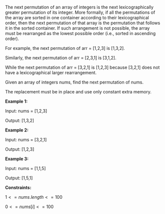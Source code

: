 The next permutation of an array of integers is the next lexicographically greater permutation of its integer. More formally, if all the permutations of the array are sorted in one container according to their lexicographical order, then the next permutation of that array is the permutation that follows it in the sorted container. If such arrangement is not possible, the array must be rearranged as the lowest possible order (i.e., sorted in ascending order).

For example, the next permutation of arr = [1,2,3] is [1,3,2].

Similarly, the next permutation of arr = [2,3,1] is [3,1,2].

While the next permutation of arr = [3,2,1] is [1,2,3] because [3,2,1] does not have a lexicographical larger rearrangement.

Given an array of integers nums, find the next permutation of nums.

The replacement must be in place and use only constant extra memory.

**Example 1:**

Input: nums = [1,2,3]

Output: [1,3,2]

**Example 2:**

Input: nums = [3,2,1]

Output: [1,2,3]

**Example 3:**

Input: nums = [1,1,5]

Output: [1,5,1]
 

**Constraints:**

$1 <= nums.length <= 100$

$0 <= nums[i] <= 100$
